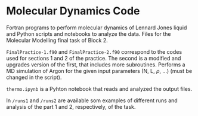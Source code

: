 # Molecular Dynamics Code

Fortran programs to perform molecular dynamics of Lennard Jones liquid and Python scripts and notebooks to analyze the data. Files for the Molecular Modelling final task of Block 2.

`FinalPractice-1.f90` and `FinalPractice-2.f90` correspond to the codes used for sections 1 and 2 of the practice. The second is a modified and upgrades version of the first, that includes more subroutines. Performs a MD simulation of Argon for the given input parameters (N, L, $\rho$, ...) (must be changed in the script).

`thermo.ipynb` is a Pyhton notebook that reads and analyzed the output files.

In `/runs1` and `/runs2` are available som examples of different runs and analysis of the part 1 and 2, respectively, of the task.


